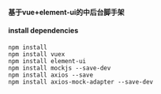 

#### 基于vue+element-ui的中后台脚手架



#### install dependencies

    npm install
    npm install vuex
    npm install element-ui
    npm install mockjs --save-dev
    npm install axios --save
    npm install axios-mock-adapter --save-dev

